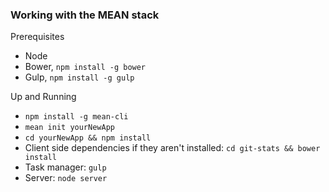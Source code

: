 ### Working with the MEAN stack

Prerequisites

- Node
- Bower, `npm install -g bower`
- Gulp, `npm install -g gulp`

Up and Running

- `npm install -g mean-cli`
- `mean init yourNewApp`
- `cd yourNewApp && npm install`
- Client side dependencies if they aren't installed: `cd git-stats && bower install`
- Task manager: `gulp`
- Server: `node server`



